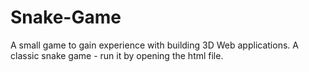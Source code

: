 # Snake-Game
A small game to gain experience with building 3D Web applications.
A classic snake game - run it by opening the html file.
